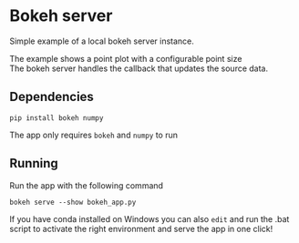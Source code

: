 # Bokeh server

Simple example of a local bokeh server instance.  

The example shows a point plot with a configurable point size  
The bokeh server handles the callback that updates the source data.

## Dependencies

    pip install bokeh numpy

The app only requires `bokeh` and `numpy` to run

## Running

Run the app with the following command

    bokeh serve --show bokeh_app.py

If you have conda installed on Windows you can also `edit` and run the .bat script to activate the right environment and serve the app in one click!

<!-- EOF -->
